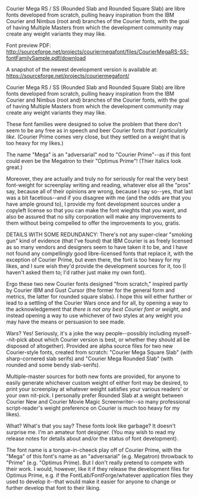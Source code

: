 Courier Mega RS / SS (Rounded Slab and Rounded Square Slab) are libre fonts developed from scratch, pulling heavy inspiration from the IBM Courier and Nimbus (root and) branches of the Courier fonts, with the goal of having Multiple Masters from which the development community may create any weight variants they may like.

Font preview PDF:
http://sourceforge.net/projects/couriermegafont/files/CourierMegaRS-SS-fontFamilySample.pdf/download

A snapshot of the newest development version is available at:
https://sourceforge.net/projects/couriermegafont/

Courier Mega RS / SS (Rounded Slab and Rounded Square Slab) are libre fonts developed from scratch, pulling heavy inspiration from the IBM Courier and Nimbus (root and) branches of the Courier fonts, with the goal of having Multiple Masters from which the development community may create any weight variants they may like.

These font families were designed to solve the problem that there don't seem to be any free as in speech and beer Courier fonts *that I particularly like*. (Courier Prime comes very close, but they settled on a weight that is too heavy for my likes.)

The name "Mega" is an "adversarial" nod to "Courier Prime"--as if this font could even be the Megatron to their "Optimus Prime"! (Thier italics look great.)

Moreover, they are actually and truly no for seriously for real the very best font-weight for screenplay writing and reading, whatever else all the "pros" say, because all of their opinions are wrong, because I say so--yes, that last was a bit facetious--and if you disagree with me (and the odds are that you have ample ground to), I provide my font development sources under a copyleft license so that you can make the font wieghts that *you* want, and also be assured that no silly corporation will make any improvements to them without being compelled to offer the improvements to you, gratis.

DETAILS WITH SOME REDUNDANCY:
There's not any super-clear "smoking gun" kind of evidence (that I've found) that IBM Courier is as freely licensed as so many vendors and designers seem to have taken it to be, and I have not found any compellingly good libre-licensed fonts that replace it, with the exception of Courier Prime, but even there, the font is too heavy for my likes, and I sure wish they'd provide the development sources for it, too (I haven't asked them to; I'd rather just make my own font).

Ergo these two new Courier fonts designed "from scratch," inspired partly by Courier IBM and Gust Cursor (the former for the general form and metrics, the latter for rounded square slabs). I hope this will either further or lead to a settling of the Courier Wars once and for all, by opening a way to the acknowledgement that *there is not any best Courier font or weight*, and instead opening a way to use whichever of two styles at any weight you may have the means or persuasion to see made.
	
Wars? Yes! Seriously, it's a joke the way people--possibly including myself--nit-pick about which Courier version is best, or whether they should all be disposed of altogether). Provided are alpha source files for two new Courier-style fonts, created from scratch: "Courier Mega Square Slab" (with sharp-cornered slab serifs) and "Courier Mega Rounded Slab" (with rounded and some bendy slab-serifs).

Multiple-master sources for both new fonts are provided, for anyone to easily generate whichever custom weight of either font may be desired, to print your screenplay at whatever weight satisfies your various readers' or your own nit-pick. I personally prefer Rounded Slab at a weight between Courier New and Courier Movie Magic Screenwriter--so many professional script-reader's weight preference on Courier is much too heavy for my likes).

What? What's that you say? These fonts look like garbage? It doesn't surprise me. I'm an amateur font designer. (You may wish to read my release notes for details about and/or the status of font development).

The font name is a tongue-in-cheeck play off of Courier Prime, with the "Mega" of this font's name as an "adversarial" (e.g. Megatron) throwback to "Prime" (e.g. "Optimus Prime). But I don't really pretend to compete with their work. I would, however, like it if they release the development files for Optimus Prime, e.g. if the FontLab/FontForge/whatever application files they used to develop it--that would make it easier for anyone to change or further develop that font to their liking.